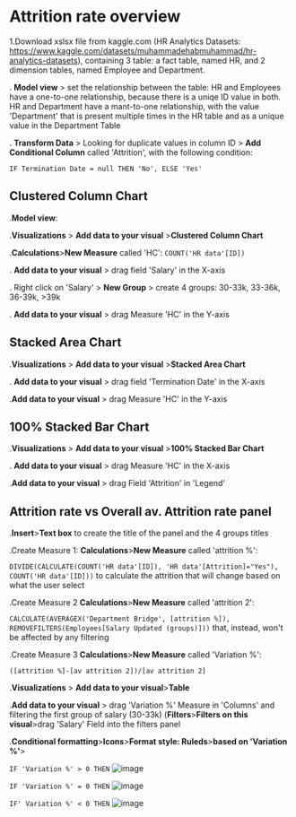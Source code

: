 # Attrition rate overview
1.Download xslsx file from kaggle.com (HR Analytics Datasets: https://www.kaggle.com/datasets/muhammadehabmuhammad/hr-analytics-datasets), containing 3 table: a fact table, named HR, and 2 dimension tables, named Employee and Department.

. **Model view** > set the relationship between the table: HR and Employees have a one-to-one relationship, because there is a uniqe ID value in both. HR and Department have a mant-to-one relationship, with the value 'Department' that is present multiple times in the HR table and as a unique value in the Department Table

. **Transform Data** > Looking for duplicate values in column ID > **Add Conditional Column** called 'Attrition', with the following condition: 

`IF Termination Date = null THEN 'No', ELSE 'Yes'`

## Clustered Column Chart

.**Model view**: 

.**Visualizations** > **Add data to your visual** >**Clustered Column Chart**

.**Calculations**>**New Measure** called 'HC': `COUNT('HR data'[ID])`

. **Add data to your visual** > drag field 'Salary' in the X-axis 

. Right click on 'Salary' > **New Group** > create 4 groups: 30-33k, 33-36k, 36-39k, >39k

. **Add data to your visual** > drag  Measure 'HC' in the Y-axis

## Stacked Area Chart

.**Visualizations** > **Add data to your visual** >**Stacked Area Chart**

. **Add data to your visual** > drag field 'Termination Date' in the X-axis 

.**Add data to your visual** > drag Measure 'HC' in the Y-axis

## 100% Stacked Bar Chart

.**Visualizations** > **Add data to your visual** >**100% Stacked Bar Chart**

. **Add data to your visual** > drag  Measure 'HC' in the X-axis 

.**Add data to your visual** > drag Field 'Attrition' in 'Legend'

## Attrition rate vs Overall av. Attrition rate panel

.**Insert**>**Text box** to create the title of the panel and the 4 groups titles

.Create Measure 1: **Calculations**>**New Measure** called 'attrition %':

`DIVIDE(CALCULATE(COUNT('HR data'[ID]), 'HR data'[Attrition]="Yes"), COUNT('HR data'[ID]))` to calculate the attrition that will change based on what the user select

.Create Measure 2 **Calculations**>**New Measure** called 'attrition 2':

`CALCULATE(AVERAGEX('Department Bridge', [attrition %]), REMOVEFILTERS(Employees[Salary Updated (groups)]))` that, instead, won't be affected by any filtering

.Create Measure 3 **Calculations**>**New Measure** called 'Variation %':

`([attrition %]-[av attrition 2])/[av attrition 2]`

.**Visualizations** > **Add data to your visual**>**Table**

.**Add data to your visual** > drag 'Variation %' Measure in 'Columns' and filtering the first group of salary (30-33k) (**Filters**>**Filters on this visual**>drag 'Salary' Field into the filters panel

.**Conditional formatting**>**Icons**>**Format style: Ruleds**>**based on 'Variation %'**> 

`IF 'Variation %' > 0 THEN`  ![image](https://github.com/user-attachments/assets/f31473eb-40db-4fd6-853a-5d91fe359245)

`IF 'Variation %' = 0 THEN`  ![image](https://github.com/user-attachments/assets/26649a8a-54fb-4300-a4a2-1261749c42b8)

`IF' Variation %' < 0 THEN` ![image](https://github.com/user-attachments/assets/42f4da43-7c6d-444a-aee4-101d6970ede3)
